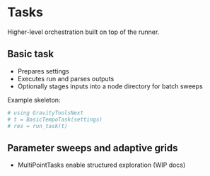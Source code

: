# Tasks

Higher-level orchestration built on top of the runner.

## Basic task
- Prepares settings
- Executes run and parses outputs
- Optionally stages inputs into a node directory for batch sweeps

Example skeleton:

```julia
# using GravityToolsNext
# t = BasicTempoTask(settings)
# res = run_task(t)
```

## Parameter sweeps and adaptive grids
- MultiPointTasks enable structured exploration (WIP docs)
